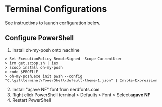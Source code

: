 # Terminal Configurations
See instructions to launch configuration below.


## Configure PowerShell

1. Install oh-my-posh onto machine
```
> Set-ExecutionPolicy RemoteSigned -Scope CurrentUser
> irm get.scoop.sh | iex
> scoop install oh-my-posh
> code $PROFILE
> oh-my-posh.exe init pwsh --config "C:\git\terminal\PowerShell\default-theme-1.json" | Invoke-Expression
```
2. Install "agave NF" font from nerdfonts.com
3. Right click PowerShell terminal > Defaults > Font > Select **agave NF**
4. Restart PowerShell

